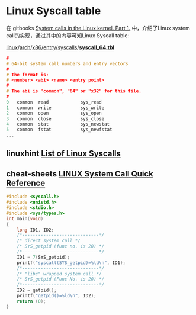 # Linux Syscall table

在 gitbooks [System calls in the Linux kernel. Part 1.](https://0xax.gitbooks.io/linux-insides/content/SysCall/linux-syscall-1.html) 中，介绍了Linux system call的实现，通过其中的内容可知Linux Syscall table: 

[linux](https://github.com/torvalds/linux/tree/16f73eb02d7e1765ccab3d2018e0bd98eb93d973)/[arch](https://github.com/torvalds/linux/tree/16f73eb02d7e1765ccab3d2018e0bd98eb93d973/arch)/[x86](https://github.com/torvalds/linux/tree/16f73eb02d7e1765ccab3d2018e0bd98eb93d973/arch/x86)/[entry](https://github.com/torvalds/linux/tree/16f73eb02d7e1765ccab3d2018e0bd98eb93d973/arch/x86/entry)/[syscalls](https://github.com/torvalds/linux/tree/16f73eb02d7e1765ccab3d2018e0bd98eb93d973/arch/x86/entry/syscalls)/[**syscall_64.tbl**](https://github.com/torvalds/linux/blob/16f73eb02d7e1765ccab3d2018e0bd98eb93d973/arch/x86/entry/syscalls/syscall_64.tbl)

```C
#
# 64-bit system call numbers and entry vectors
#
# The format is:
# <number> <abi> <name> <entry point>
#
# The abi is "common", "64" or "x32" for this file.
#
0	common	read			sys_read
1	common	write			sys_write
2	common	open			sys_open
3	common	close			sys_close
4	common	stat			sys_newstat
5	common	fstat			sys_newfstat
...
```



## linuxhint [List of Linux Syscalls](https://linuxhint.com/list_of_linux_syscalls/)



## cheat-sheets [LINUX System Call Quick Reference](http://www.cheat-sheets.org/saved-copy/Linux_Syscall_quickref.pdf)

```c
#include <syscall.h>
#include <unistd.h>
#include <stdio.h>
#include <sys/types.h>
int main(void)
{
	long ID1, ID2;
	/*-----------------------------*/
	/* direct system call */
	/* SYS_getpid (func no. is 20) */
	/*-----------------------------*/
	ID1 = 7(SYS_getpid);
	printf("syscall(SYS_getpid)=%ld\n", ID1);
	/*-----------------------------*/
	/* "libc" wrapped system call */
	/* SYS_getpid (Func No. is 20) */
	/*-----------------------------*/
	ID2 = getpid();
	printf("getpid()=%ld\n", ID2);
	return (0);
}

```

